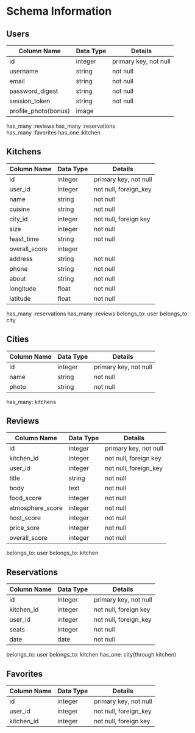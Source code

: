 # **Schema Information**  

## **Users**  

Column Name | Data Type | Details  
--- | --- | ---  
id | integer | primary key, not null  
username | string | not null  
email | string | not null  
password_digest | string | not null  
session_token | string | not null  
profile_photo(bonus) | image |  

has_many :reviews
has_many :reservations  
has_many :favorites
has_one :kitchen

## **Kitchens**  

Column Name | Data Type | Details  
--- | --- | ---  
id | integer | primary key, not null  
user_id | integer | not null, foreign_key   
name | string | not null  
cuisine | string | not null  
city_id | integer | not null, foreign key  
size | integer | not null    
feast_time | string | not null  
overall_score | integer |       
address | string | not null  
phone | string | not null  
about | string | not null  
longitude | float |  not null
latitude | float |  not null

has_many :reservations
has_many :reviews
belongs_to: user
belongs_to: city

## **Cities**  

Column Name | Data Type | Details  
--- | --- | ---  
id | integer | primary key, not null  
name | string | not null  
photo | string | not null  

has_many: kitchens

## **Reviews**  

Column Name | Data Type | Details  
--- | --- | ---  
id | integer | primary key, not null  
kitchen_id | integer | not null, foreign key  
user_id | integer | not null, foreign_key  
title | string | not null  
body | text | not null  
food_score | integer | not null
atmosphere_score | integer | not null
host_score | integer | not null
price_sore | integer | not null
overall_score | integer | not null

belongs_to: user
belongs_to: kitchen

## **Reservations**  

Column Name | Data Type | Details  
--- | --- | ---  
id | integer | primary key, not null  
kitchen_id | integer | not null, foreign key  
user_id | integer | not null, foreign_key  
seats | integer | not null  
date | date | not null  

belongs_to: user
belongs_to: kitchen
has_one: city(through kitchen)


## **Favorites**  
Column Name | Data Type | Details  
--- | --- | ---
id | integer | primary key, not null  
user_id | integer | not null, foreign_key  
kitchen_id | integer | not null, foreign key  
